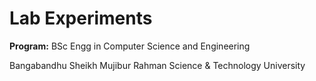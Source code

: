 # Lab Experiments
**Program:** BSc Engg in Computer Science and Engineering

Bangabandhu Sheikh Mujibur Rahman Science & Technology University
